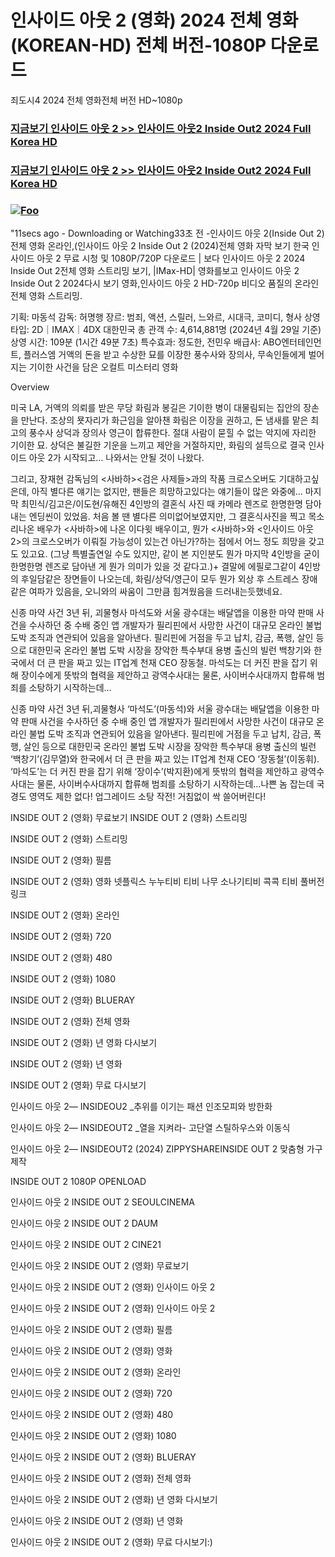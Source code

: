# 인사이드 아웃 2 (영화) 2024 전체 영화 (KOREAN-HD) 전체 버전-1080P 다운로드

죄도시4 2024 전체 영화전체 버전 HD~1080p

### [지금보기 인사이드 아웃 2 >> 인사이드 아웃2 Inside Out2 2024 Full Korea HD](https://a-movies.com/movie/1022789/inside-out-2?GitHo)

### [지금보기 인사이드 아웃 2 >> 인사이드 아웃2 Inside Out2 2024 Full Korea HD](https://a-movies.com/movie/1022789/inside-out-2?GitHoO)

### <a href="https://a-movies.com/movie/1022789/inside-out-2?GithoO" rel="nofollow"><img src="https://camo.githubusercontent.com/917e6ed5c302499242165dcc02bdbce85c075fd21b35918eb9c0b771855261b8/68747470733a2f2f7374617469632e7769787374617469632e636f6d2f6d656469612f6232343966395f61646163386637306662336634356238383639313639366337376465313866337e6d76322e676966" alt="Foo" style="max-width: 100%;"></a>

"11secs ago - Downloading or Watching33초 전 -인사이드 아웃 2(Inside Out 2) 전체 영화 온라인,(인사이드 아웃 2 Inside Out 2 (2024)전체 영화 자막 보기 한국 인사이드 아웃 2 무료 시청 및 1080P/720P 다운로드 | 보다 인사이드 아웃 2 2024 Inside Out 2전체 영화 스트리밍 보기, |IMax-HD| 영화를보고 인사이드 아웃 2 Inside Out 2 2024다시 보기 영화,인사이드 아웃 2 HD-720p 비디오 품질의 온라인 전체 영화 스트리밍.

기획: 마동석 감독: 허명행 장르: 범죄, 액션, 스릴러, 느와르, 시대극, 코미디, 형사 상영 타입: 2D｜IMAX｜4DX 대한민국 총 관객 수: 4,614,881명 (2024년 4월 29일 기준) 상영 시간: 109분 (1시간 49분 7초) 특수효과: 정도한, 전민우 배급사: ABO엔터테인먼트, 플러스엠 거액의 돈을 받고 수상한 묘를 이장한 풍수사와 장의사, 무속인들에게 벌어지는 기이한 사건을 담은 오컬트 미스터리 영화

Overview

미국 LA, 거액의 의뢰를 받은 무당 화림과 봉길은 기이한 병이 대물림되는 집안의 장손을 만난다. 조상의 묫자리가 화근임을 알아챈 화림은 이장을 권하고, 돈 냄새를 맡은 최고의 풍수사 상덕과 장의사 영근이 합류한다. 절대 사람이 묻힐 수 없는 악지에 자리한 기이한 묘. 상덕은 불길한 기운을 느끼고 제안을 거절하지만, 화림의 설득으로 결국 인사이드 아웃 2가 시작되고… 나와서는 안될 것이 나왔다.

그리고, 장재현 감독님의 <사바하><검은 사제들>과의 작품 크로스오버도 기대하고싶은데, 아직 별다른 얘기는 없지만, 팬들은 희망하고있다는 얘기들이 많은 와중에... 마지막 최민식/김고은/이도현/유해진 4인방의 결혼식 사진 때 카메라 렌즈로 한명한명 담아내는 엔딩씬이 있었음. 처음 볼 땐 별다른 의미없어보였지만, 그 결혼식사진을 찍고 목소리나온 배우가 <사바하>에 나온 이다윗 배우이고, 뭔가 <사바하>와 <인사이드 아웃 2>의 크로스오버가 이뤄질 가능성이 있는건 아닌가?하는 점에서 어느 정도 희망을 갖고도 있고요. (그냥 특별출연일 수도 있지만, 같이 본 지인분도 뭔가 마지막 4인방을 굳이 한명한명 렌즈로 담아낸 게 뭔가 의미가 있을 것 같다고.)+ 결말에 에필로그같이 4인방의 후일담같은 장면들이 나오는데, 화림/상덕/영근이 모두 뭔가 외상 후 스트레스 장애같은 여파가 있음을, 오니와의 싸움이 그만큼 힘겨웠음을 드러내는듯했네요.

신종 마약 사건 3년 뒤, 괴물형사 마석도와 서울 광수대는 배달앱을 이용한 마약 판매 사건을 수사하던 중 수배 중인 앱 개발자가 필리핀에서 사망한 사건이 대규모 온라인 불법 도박 조직과 연관되어 있음을 알아낸다. 필리핀에 거점을 두고 납치, 감금, 폭행, 살인 등으로 대한민국 온라인 불법 도박 시장을 장악한 특수부대 용병 출신의 빌런 백창기와 한국에서 더 큰 판을 짜고 있는 IT업계 천재 CEO 장동철. 마석도는 더 커진 판을 잡기 위해 장이수에게 뜻밖의 협력을 제안하고 광역수사대는 물론, 사이버수사대까지 합류해 범죄를 소탕하기 시작하는데…

신종 마약 사건 3년 뒤,괴물형사 ‘마석도’(마동석)와 서울 광수대는 배달앱을 이용한 마약 판매 사건을 수사하던 중 수배 중인 앱 개발자가 필리핀에서 사망한 사건이 대규모 온라인 불법 도박 조직과 연관되어 있음을 알아낸다. 필리핀에 거점을 두고 납치, 감금, 폭행, 살인 등으로 대한민국 온라인 불법 도박 시장을 장악한 특수부대 용병 출신의 빌런 ‘백창기’(김무열)와 한국에서 더 큰 판을 짜고 있는 IT업계 천재 CEO ‘장동철’(이동휘). ‘마석도’는 더 커진 판을 잡기 위해 ‘장이수’(박지환)에게 뜻밖의 협력을 제안하고 광역수사대는 물론, 사이버수사대까지 합류해 범죄를 소탕하기 시작하는데…나쁜 놈 잡는데 국경도 영역도 제한 없다! 업그레이드 소탕 작전! 거침없이 싹 쓸어버린다!

INSIDE OUT 2 (영화) 무료보기
INSIDE OUT 2 (영화) 스트리밍

INSIDE OUT 2 (영화) 스트리밍

INSIDE OUT 2 (영화) 필름

INSIDE OUT 2 (영화) 영화 넷플릭스 누누티비 티비 나무 소나기티비 콕콕 티비 풀버전 링크

INSIDE OUT 2 (영화) 온라인

INSIDE OUT 2 (영화) 720

INSIDE OUT 2 (영화) 480

INSIDE OUT 2 (영화) 1080

INSIDE OUT 2 (영화) BLUERAY

INSIDE OUT 2 (영화) 전체 영화

INSIDE OUT 2 (영화) 년 영화 다시보기

INSIDE OUT 2 (영화) 년 영화

INSIDE OUT 2 (영화) 무료 다시보기

인사이드 아웃 2— INSIDEOU2 _추위를 이기는 패션 인조모피와 방한화

인사이드 아웃 2— INSIDEOUT2 _열을 지켜라- 고단열 스틸하우스와 이동식

인사이드 아웃 2— INSIDEOUT2 (2024) ZIPPYSHAREINSIDE OUT 2 맞춤형 가구 제작

INSIDE OUT 2 1080P OPENLOAD

인사이드 아웃 2 INSIDE OUT 2 SEOULCINEMA

인사이드 아웃 2 INSIDE OUT 2 DAUM

인사이드 아웃 2 INSIDE OUT 2 CINE21

인사이드 아웃 2 INSIDE OUT 2 (영화) 무료보기

인사이드 아웃 2 INSIDE OUT 2 (영화) 인사이드 아웃 2

인사이드 아웃 2 INSIDE OUT 2 (영화) 인사이드 아웃 2

인사이드 아웃 2 INSIDE OUT 2 (영화) 필름

인사이드 아웃 2 INSIDE OUT 2 (영화) 영화

인사이드 아웃 2 INSIDE OUT 2 (영화) 온라인

인사이드 아웃 2 INSIDE OUT 2 (영화) 720

인사이드 아웃 2 INSIDE OUT 2 (영화) 480

인사이드 아웃 2 INSIDE OUT 2 (영화) 1080

인사이드 아웃 2 INSIDE OUT 2 (영화) BLUERAY

인사이드 아웃 2 INSIDE OUT 2 (영화) 전체 영화

인사이드 아웃 2 INSIDE OUT 2 (영화) 년 영화 다시보기

인사이드 아웃 2 INSIDE OUT 2 (영화) 년 영화

인사이드 아웃 2 INSIDE OUT 2 (영화) 무료 다시보기:)
